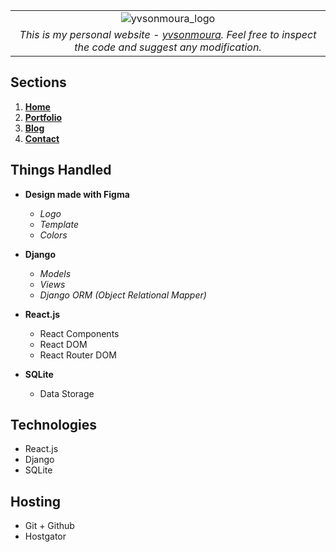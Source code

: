 ||
| :--: |
| ![yvsonmoura_logo](https://yvsonmoura.com/static/media/yvsonmoura_logo.svg)|
| *This is my personal website - [yvsonmoura]. Feel free to inspect the code and suggest any modification.* |

  

## Sections

1.  **[Home]**
2.  **[Portfolio]**
3.  **[Blog]**
4.  **[Contact]**

  

## Things Handled

-  **Design made with Figma**

	-  _Logo_
	-  _Template_
	-  _Colors_

-  **Django**
	-  _Models_
	-  _Views_
	-  _Django ORM (Object Relational Mapper)_

-  **React.js**
	- React Components
	- React DOM
	- React Router DOM

-  **SQLite**
	- Data Storage


## Technologies

- React.js
- Django
- SQLite


## Hosting

- Git + Github
- Hostgator



[yvsonmoura]: <https://yvsonmoura.com/>
[Home]: <https://yvsonmoura.com/>
[Portfolio]: <https://yvsonmoura.com/portfolio>
[Blog]: <https://yvsonmoura.com/blog>
[Contact]: <https://yvsonmoura.com/contact>
